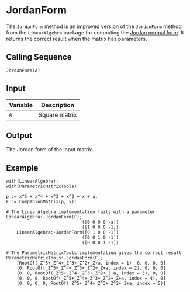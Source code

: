 # JordanForm
The `JordanForm` method is an improved version of the `JordanForm` method from the `LinearAlgebra` package for computing the [Jordan normal form](https://en.wikipedia.org/wiki/Jordan_normal_form). It returns the correct result when the matrix has parameters.

## Calling Sequence
```
JordanForm(A)
```

## Input

| Variable | Description |
| --- | --- |
| `A`  | Square matrix |

## Output

The Jordan form of the input matrix.

## Example
```
with(LinearAlgebra):
with(ParametricMatrixTools):

p := x^5 + x^4 + x^3 + x^2 + x + a:
F := CompanionMatrix(p, x):

# The LinearAlgebra implementation fails with a parameter
LinearAlgebra:-JordanForm(F);
                             ([0 0 0 0 -a])
                             ([1 0 0 0 -1])
    LinearAlgebra:-JordanForm([0 1 0 0 -1])
                             ([0 0 1 0 -1])
                             ([0 0 0 1 -1])

# The ParametricMatrixTools implementation gives the correct result
ParametricMatrixTools:-JordanForm(F);
    [RootOf(_Z^5+_Z^4+_Z^3+_Z^2+_Z+a, index = 1), 0, 0, 0, 0]
    [0, RootOf(_Z^5+_Z^4+_Z^3+_Z^2+_Z+a, index = 2), 0, 0, 0]
    [0, 0, RootOf(_Z^5+_Z^4+_Z^3+_Z^2+_Z+a, index = 3), 0, 0]
    [0, 0, 0, RootOf(_Z^5+_Z^4+_Z^3+_Z^2+_Z+a, index = 4), 0]
    [0, 0, 0, 0, RootOf(_Z^5+_Z^4+_Z^3+_Z^2+_Z+a, index = 5)]
```
